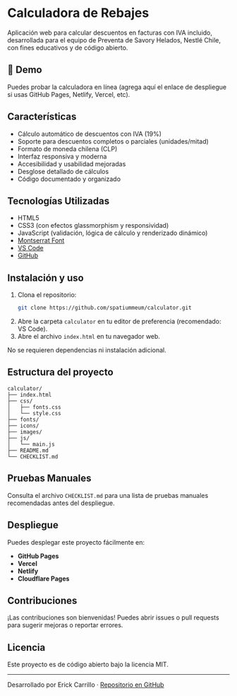 # Calculadora de Rebajes

Aplicación web para calcular descuentos en facturas con IVA incluido, desarrollada para el equipo de Preventa de Savory Helados, Nestlé Chile, con fines educativos y de código abierto.

## 🚀 Demo

Puedes probar la calculadora en línea (agrega aquí el enlace de despliegue si usas GitHub Pages, Netlify, Vercel, etc).

## Características

- Cálculo automático de descuentos con IVA (19%)
- Soporte para descuentos completos o parciales (unidades/mitad)
- Formato de moneda chilena (CLP)
- Interfaz responsiva y moderna
- Accesibilidad y usabilidad mejoradas
- Desglose detallado de cálculos
- Código documentado y organizado

## Tecnologías Utilizadas

- HTML5
- CSS3 (con efectos glassmorphism y responsividad)
- JavaScript (validación, lógica de cálculo y renderizado dinámico)
- [Montserrat Font](https://fonts.google.com/specimen/Montserrat)
- [VS Code](https://code.visualstudio.com/)
- [GitHub](https://github.com/spatiummeum/calculator)

## Instalación y uso

1. Clona el repositorio:
   ```sh
   git clone https://github.com/spatiummeum/calculator.git
   ```
2. Abre la carpeta `calculator` en tu editor de preferencia (recomendado: VS Code).
3. Abre el archivo `index.html` en tu navegador web.

No se requieren dependencias ni instalación adicional.

## Estructura del proyecto

```
calculator/
├── index.html
├── css/
│   ├── fonts.css
│   └── style.css
├── fonts/
├── icons/
├── images/
├── js/
│   └── main.js
├── README.md
└── CHECKLIST.md
```

## Pruebas Manuales

Consulta el archivo `CHECKLIST.md` para una lista de pruebas manuales recomendadas antes del despliegue.

## Despliegue

Puedes desplegar este proyecto fácilmente en:
- **GitHub Pages**
- **Vercel**
- **Netlify**
- **Cloudflare Pages**

## Contribuciones

¡Las contribuciones son bienvenidas! Puedes abrir issues o pull requests para sugerir mejoras o reportar errores.

## Licencia

Este proyecto es de código abierto bajo la licencia MIT.

---

Desarrollado por Erick Carrillo · [Repositorio en GitHub](https://github.com/spatiummeum/calculator)
